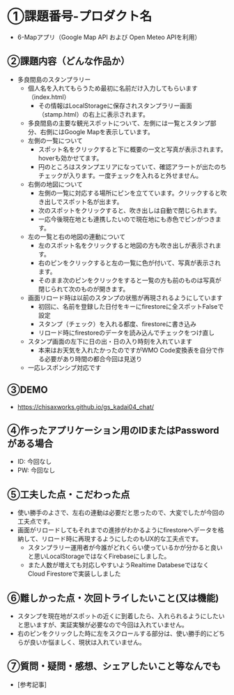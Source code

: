 # ①課題番号-プロダクト名
- 6-Mapアプリ（Google Map API および Open Meteo APIを利用）

## ②課題内容（どんな作品か）

- 多良間島のスタンプラリー
    - 個人名を入れてもらうため最初に名前だけ入力してもらいます（index.html）
        - その情報はLocalStorageに保存されスタンプラリー画面（stamp.html）の右上に表示されます。
    - 多良間島の主要な観光スポットについて、左側には一覧とスタンプ部分、右側にはGoogle Mapを表示しています。
    - 左側の一覧について
        - スポット名をクリックすると下に概要の一文と写真が表示されます。hoverも効かせてます。
        - 円のところはスタンプエリアになっていて、確認アラートが出たのちチェックが入ります。一度チェックを入れると外せません。
    - 右側の地図について
        - 左側の一覧に対応する場所にピンを立てています。クリックすると吹き出しでスポット名が出ます。
        - 次のスポットをクリックすると、吹き出しは自動で閉じられます。
        - 一応今後現在地とも連携したいので現在地にも赤色でピンがつきます。
    - 左の一覧と右の地図の連動について
        - 左のスポット名をクリックすると地図の方も吹き出しが表示されます。
        - 右のピンをクリックすると左の一覧に色が付いて、写真が表示されます。
        - そのまま次のピンをクリックをすると一覧の方も前のものは写真が閉じられて次のものが開きます。
    - 画面リロード時は以前のスタンプの状態が再現されるようにしています
        - 初回に、名前を登録した日付をキーにfirestoreに全スポットFalseで設定
        - スタンプ（チェック）を入れる都度、firestoreに書き込み
        - リロード時にfirestoreのデータを読み込んでチェックをつけ直し
    - スタンプ画面の左下に日の出・日の入り時刻を入れています
        - 本来はお天気を入れたかったのですがWMO Code変換表を自分で作る必要があり時間の都合今回は見送り
    - 一応レスポンシブ対応です

## ③DEMO
- https://chisaxworks.github.io/gs_kadai04_chat/

## ④作ったアプリケーション用のIDまたはPasswordがある場合

- ID: 今回なし
- PW: 今回なし

## ⑤工夫した点・こだわった点

- 使い勝手のよさで、左右の連動は必要だと思ったので、大変でしたが今回の工夫点です。
- 画面がリロードしてもそれまでの進捗がわかるようにfirestoreへデータを格納して、リロード時に再現するようにしたのもUX的な工夫点です。
    - スタンプラリー運用者が今誰がどれくらい使っているかが分かると良いと思いLocalStorageではなくFirebaseにしました。
    - また人数が増えても対応しやすいようRealtime Databeseではなく Cloud Firestoreで実装ししました

## ⑥難しかった点・次回トライしたいこと(又は機能)

- スタンプを現在地がスポットの近くに到着したら、入れられるようにしたいと思いますが、実証実験が必要なので今回は入れていません。
- 右のピンをクリックした時に左をスクロールする部分は、使い勝手的にどちらが良いか悩ましく、現状は入れていません。

## ⑦質問・疑問・感想、シェアしたいこと等なんでも

- [参考記事]
